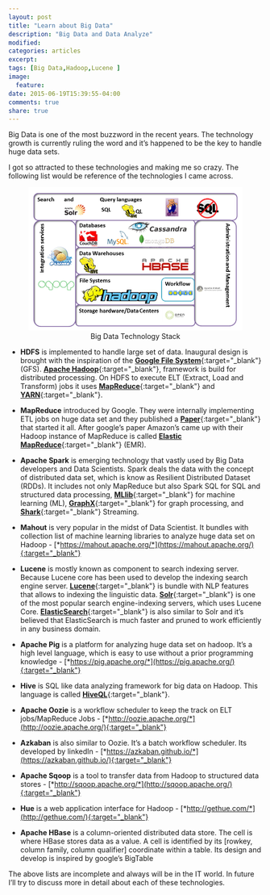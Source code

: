 ```yaml
---
layout: post
title: "Learn about Big Data"
description: "Big Data and Data Analyze"
modified:
categories: articles
excerpt:
tags: [Big Data,Hadoop,Lucene ]
image: 
  feature: 
date: 2015-06-19T15:39:55-04:00
comments: true
share: true
---
```


Big Data is one of the most buzzword in the recent years. The technology growth is currently ruling the word and it’s happened to be the key to handle huge data sets.

I got so attracted to these technologies and making me so crazy. The following list would be reference of the technologies I came across.  

<figure>
	<a href="/articles/bigdata-opensource-technology-stack.png"><img src="/articles/bigdata-opensource-technology-stack.png" alt="image" title="Big Data Technology Stack"></a>
	<figcaption><div style="text-align:center;">Big Data Technology Stack</div></figcaption>
</figure>


* **HDFS** is implemented to handle large set of data. Inaugural design is brought with the inspiration of the [**Google File System**](http://research.google.com/archive/gfs.html){:target="_blank"} (GFS). [**Apache Hadoop**](http://hadoop.apache.org/){:target="_blank"}, framework is build for distributed processing.  On HDFS to execute ELT (Extract, Load and Transform) jobs it uses [**MapReduce**](http://hadoop.apache.org/docs/current/hadoop-mapreduce-client/hadoop-mapreduce-client-core/MapReduceTutorial.html){:target="_blank"} and [**YARN**](http://hadoop.apache.org/docs/current/hadoop-yarn/hadoop-yarn-site/YARN.html){:target="_blank"}.

* **MapReduce** introduced by Google. They were internally implementing ETL jobs on huge data set and they published a [**Paper**](http://static.googleusercontent.com/media/research.google.com/en/us/archive/mapreduce-osdi04.pdf){:target="_blank"} that started it all. After google’s paper Amazon’s came up with their Hadoop instance of MapReduce is called [**Elastic MapReduce**](http://aws.amazon.com/elasticmapreduce/){:target="_blank"} (EMR).

* **Apache Spark** is emerging technology that vastly used by Big Data developers and Data Scientists. Spark deals the data with the concept of distributed data set, which is know as Resilient Distributed Dataset (RDDs). It includes not only MapReduce but also Spark SQL for SQL and structured data processing, [**MLlib**](https://spark.apache.org/docs/1.1.0/mllib-guide.html){:target="_blank"} for machine learning (ML), [**GraphX**](https://spark.apache.org/graphx/){:target="_blank"} for graph processing, and [**Shark**](https://spark.apache.org/sql/){:target="_blank"} Streaming.

* **Mahout** is very popular in the midst of Data Scientist. It bundles with collection list of machine learning libraries to analyze huge data set on Hadoop - [*https://mahout.apache.org/*](https://mahout.apache.org/){:target="_blank"}

* **Lucene** is mostly known as component to search indexing server. Because Lucene core has been used to develop the indexing search engine server. [**Lucene**](https://lucene.apache.org/){:target="_blank"} is bundle with NLP features that allows to indexing the linguistic data. [**Solr**](http://lucene.apache.org/solr/){:target="_blank"} is one of the most popular search engine-indexing servers, which uses Lucene Core. [**ElasticSearch**](https://www.elastic.co/){:target="_blank"} is also similar to Solr and it’s believed that ElasticSearch is much faster and pruned to work efficiently in any business domain.

* **Apache Pig** is a platform for analyzing huge data set on hadoop. It’s a high level language, which is easy to use without a prior programming knowledge - [*https://pig.apache.org/*](https://pig.apache.org/){:target="_blank"}

* **Hive** is SQL like data analyzing framework for big data on Hadoop. This language is called [**HiveQL**](https://hive.apache.org/){:target="_blank"}.

* **Apache Oozie** is a workflow scheduler to keep the track on ELT jobs/MapReduce Jobs - [*http://oozie.apache.org/*](http://oozie.apache.org/){:target="_blank"}

* **Azkaban** is also similar to Oozie. It’s a batch workflow scheduler. Its developed by linkedIn - [*https://azkaban.github.io/*](https://azkaban.github.io/){:target="_blank"}

* **Apache Sqoop** is a tool to transfer data from Hadoop to structured data stores - [*http://sqoop.apache.org/*](http://sqoop.apache.org/){:target="_blank"}

* **Hue** is a web application interface for Hadoop - [*http://gethue.com/*](http://gethue.com/){:target="_blank"}

* **Apache HBase** is a column-oriented distributed data store. The cell is where HBase stores data as a value. A cell is identified by its [rowkey, column family, column qualifier] coordinate within a table. Its design and develop is inspired by google’s BigTable


The above lists are incomplete and always will be in the IT world. In future I’ll try to discuss more in detail about each of these technologies.


